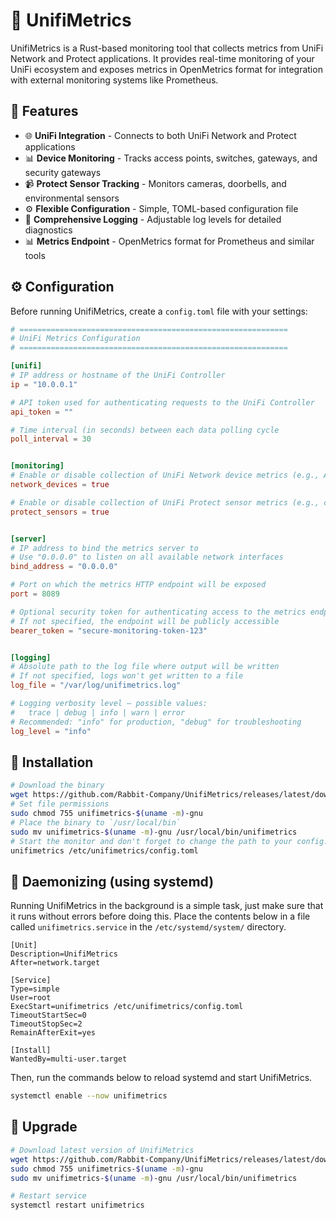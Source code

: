 # 🐇 UnifiMetrics

UnifiMetrics is a Rust-based monitoring tool that collects metrics from UniFi Network and Protect applications. It provides real-time monitoring of your UniFi ecosystem and exposes metrics in OpenMetrics format for integration with external monitoring systems like Prometheus.

## 🚀 Features

- 🌐 **UniFi Integration** - Connects to both UniFi Network and Protect applications
- 📊 **Device Monitoring** - Tracks access points, switches, gateways, and security gateways
- 📹 **Protect Sensor Tracking** - Monitors cameras, doorbells, and environmental sensors
- ⚙️ **Flexible Configuration** - Simple, TOML-based configuration file
- 🧾 **Comprehensive Logging** - Adjustable log levels for detailed diagnostics
- 📊 **Metrics Endpoint** - OpenMetrics format for Prometheus and similar tools

## ⚙️ Configuration

Before running UnifiMetrics, create a `config.toml` file with your settings:

```toml
# ============================================================
# UniFi Metrics Configuration
# ============================================================

[unifi]
# IP address or hostname of the UniFi Controller
ip = "10.0.0.1"

# API token used for authenticating requests to the UniFi Controller
api_token = ""

# Time interval (in seconds) between each data polling cycle
poll_interval = 30


[monitoring]
# Enable or disable collection of UniFi Network device metrics (e.g., APs, switches, gateways)
network_devices = true

# Enable or disable collection of UniFi Protect sensor metrics (e.g., cameras, doorbells)
protect_sensors = true


[server]
# IP address to bind the metrics server to
# Use "0.0.0.0" to listen on all available network interfaces
bind_address = "0.0.0.0"

# Port on which the metrics HTTP endpoint will be exposed
port = 8089

# Optional security token for authenticating access to the metrics endpoint
# If not specified, the endpoint will be publicly accessible
bearer_token = "secure-monitoring-token-123"


[logging]
# Absolute path to the log file where output will be written
# If not specified, logs won't get written to a file
log_file = "/var/log/unifimetrics.log"

# Logging verbosity level — possible values:
#   trace | debug | info | warn | error
# Recommended: "info" for production, "debug" for troubleshooting
log_level = "info"
```

## 🧩 Installation

```bash
# Download the binary
wget https://github.com/Rabbit-Company/UnifiMetrics/releases/latest/download/unifimetrics-$(uname -m)-gnu
# Set file permissions
sudo chmod 755 unifimetrics-$(uname -m)-gnu
# Place the binary to `/usr/local/bin`
sudo mv unifimetrics-$(uname -m)-gnu /usr/local/bin/unifimetrics
# Start the monitor and don't forget to change the path to your config.toml file
unifimetrics /etc/unifimetrics/config.toml
```

## 🧠 Daemonizing (using systemd)

Running UnifiMetrics in the background is a simple task, just make sure that it runs without errors before doing this. Place the contents below in a file called `unifimetrics.service` in the `/etc/systemd/system/` directory.

```service
[Unit]
Description=UnifiMetrics
After=network.target

[Service]
Type=simple
User=root
ExecStart=unifimetrics /etc/unifimetrics/config.toml
TimeoutStartSec=0
TimeoutStopSec=2
RemainAfterExit=yes

[Install]
WantedBy=multi-user.target
```

Then, run the commands below to reload systemd and start UnifiMetrics.

```bash
systemctl enable --now unifimetrics
```

## 🔄 Upgrade

```bash
# Download latest version of UnifiMetrics
wget https://github.com/Rabbit-Company/UnifiMetrics/releases/latest/download/unifimetrics-$(uname -m)-gnu
sudo chmod 755 unifimetrics-$(uname -m)-gnu
sudo mv unifimetrics-$(uname -m)-gnu /usr/local/bin/unifimetrics

# Restart service
systemctl restart unifimetrics
```
